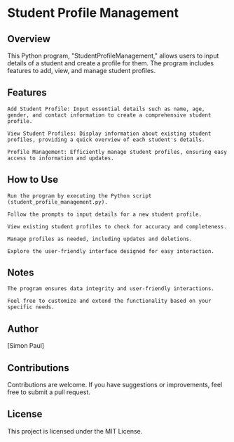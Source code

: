 # Student Profile Management
## Overview

This Python program, "StudentProfileManagement," allows users to input details of a student and create a profile for them. The program includes features to add, view, and manage student profiles.
## Features

    Add Student Profile: Input essential details such as name, age, gender, and contact information to create a comprehensive student profile.

    View Student Profiles: Display information about existing student profiles, providing a quick overview of each student's details.

    Profile Management: Efficiently manage student profiles, ensuring easy access to information and updates.

## How to Use

    Run the program by executing the Python script (student_profile_management.py).

    Follow the prompts to input details for a new student profile.

    View existing student profiles to check for accuracy and completeness.

    Manage profiles as needed, including updates and deletions.

    Explore the user-friendly interface designed for easy interaction.

## Notes

    The program ensures data integrity and user-friendly interactions.

    Feel free to customize and extend the functionality based on your specific needs.

## Author

[Simon Paul]
## Contributions

Contributions are welcome. If you have suggestions or improvements, feel free to submit a pull request.
## License

This project is licensed under the MIT License.
